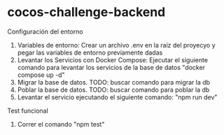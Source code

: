 # cocos-challenge-backend

Configuración del entorno

1. Variables de entorno: Crear un archivo .env en la raíz del proyecyo y pegar las variables de entorno previamente dadas
2. Levantar los Servicios con Docker Compose: Ejecutar el siguiente comando para levantar los servicios de la base de datos "docker compose up -d"
3. Migrar la base de datos. TODO: buscar comando para migrar la db
4. Poblar la base de datos. TODO: buscar comando para poblar la db
5. Levantar el servicio ejecutando el siguiente comando: "npm run dev"


Test funcional 

1. Correr el comando "npm test" 